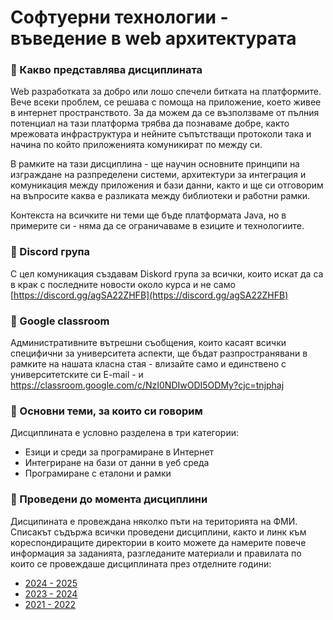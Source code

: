 # Софтуерни технологии - въведение в web архитектурата

### 🚀 Какво представлява дисциплината
Web разработката за добро или лошо спечели битката на платформите. Вече всеки проблем, се решава с помоща на приложение, което живее в интернет пространството. За да можем да се възползваме от пълния потенциал на тази платформа трябва да познаваме добре, както мрежовата инфраструктура и нейните съпътстващи протоколи така и начина по който приложенията комуникират по между си. 

В рамките на тази дисциплина - ще научин основните принципи на изграждане на разпределени системи, архитектури за интеграция и комуникация между приложения и бази данни, както и ще си отговорим на въпросите каква е разликата между библиотеки и работни рамки. 

Контекста на всичките ни теми ще бъде платформата Java, но в примерите си - няма да се ограничаваме в езиците и технологиите. 

### 🚀 Discord група
С цел комуникация създавам Diskord група за всички, които искат да са в крак с последните новости около курса и не само 
[https://discord.gg/agSA22ZHFB](https://discord.gg/agSA22ZHFB)

### 🚀 Google classroom
Административните вътрешни съобщения, които касаят всички специфични за университета аспекти, ще бъдат
разпространявани в рамките на нашата класна стая - влизайте само и единствено с университетските си E-mail - и
https://classroom.google.com/c/NzI0NDIwODI5ODMy?cjc=tnjphaj


### 🚀 Основни теми, за които си говорим 
Дисциплината е условно разделена в три категории:
- Езици и среди за програмиране в Интернет
- Интегриране на бази от данни в уеб среда
- Програмиране с еталони и рамки

### 🚀 Проведени до момента дисциплини
Дисципината е провеждана няколко пъти на територията на ФМИ. Списакът съдържа всички проведени дисциплини, както и линк към кореспондиращите директории в които можете да намерите повече информация за заданията, разгледаните материали и правилата по които се провеждаше дисциплината през отделните години:
- [2024 - 2025](./24-25/)
- [2023 - 2024](./23-24/)
- [2021 - 2022](./21-22/)
